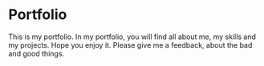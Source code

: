 # Portfolio
This is my portfolio. In my portfolio,
you will find all about me, my skills and 
my projects. Hope you enjoy it. Please give 
me a feedback, about the bad and good things.
